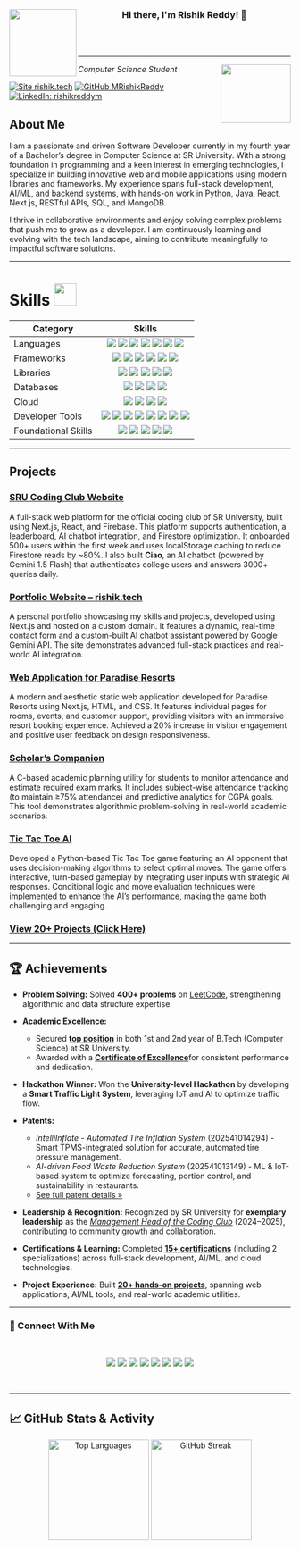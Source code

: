 
<br>
<div align="center">
  <img align="left" width="120" src="https://media.giphy.com/media/jaWhf74YRaDxHS3RCn/giphy.gif">
  <h3>Hi there, I'm Rishik Reddy! 👋</h3>
</div>

<br>
<br>

---

<img align='right' src="https://user-images.githubusercontent.com/30077154/124391673-67c2ce00-dd0f-11eb-822a-d7be47c815a5.gif" width="125" height="105">
<p><em>Computer Science Student</em></p>


[![Site rishik.tech](https://img.shields.io/badge/do%20visit-rishik.tech-informational)](https://www.rishik.tech/)
[![GitHub MRishikReddy](https://img.shields.io/github/followers/MRishikReddy?label=follow&style=social)](https://github.com/MRishikReddy)
[![LinkedIn: rishikreddym](https://img.shields.io/badge/-rishikreddym-blue?style=flat-square&logo=Linkedin&logoColor=white&link=https://www.linkedin.com/in/rishikreddym/)](https://www.linkedin.com/in/rishikreddym/)





## About Me
I am a passionate and driven Software Developer currently in my fourth year of a Bachelor’s degree in Computer Science at SR University. With a strong foundation in programming and a keen interest in emerging technologies, I specialize in building innovative web and mobile applications using modern libraries and frameworks. My experience spans full-stack development, AI/ML, and backend systems, with hands-on work in Python, Java, React, Next.js, RESTful APIs, SQL, and MongoDB.

I thrive in collaborative environments and enjoy solving complex problems that push me to grow as a developer. I am continuously learning and evolving with the tech landscape, aiming to contribute meaningfully to impactful software solutions.

---
# Skills <img src='https://user-images.githubusercontent.com/74038190/206662607-d9e7591e-bbf9-42f9-9386-29efc927bc16.gif' width="40"> 

| Category | Skills |
|---|---|
| Languages | <div align="center"> <img src="https://img.shields.io/badge/C-00599C?style=for-the-badge&logo=c&logoColor=white"/> <img src="https://img.shields.io/badge/Python-3776AB?style=for-the-badge&logo=python&logoColor=white"/> <img src="https://img.shields.io/badge/Java-007396?style=for-the-badge&logo=java&logoColor=white"/> <img src="https://img.shields.io/badge/JavaScript-F7DF1E?style=for-the-badge&logo=javascript&logoColor=black"/> <img src="https://img.shields.io/badge/SQL-4479A1?style=for-the-badge&logo=mysql&logoColor=white"/> <img src="https://img.shields.io/badge/HTML5-E34F26?style=for-the-badge&logo=html5&logoColor=white"/> <img src="https://img.shields.io/badge/CSS3-1572B6?style=for-the-badge&logo=css3&logoColor=white"/> </div> |
| Frameworks | <div align="center"> <img src="https://img.shields.io/badge/Node.js-339933?style=for-the-badge&logo=nodedotjs&logoColor=white"/> <img src="https://img.shields.io/badge/Express.js-000000?style=for-the-badge&logo=express&logoColor=white"/> <img src="https://img.shields.io/badge/Next.js-000000?style=for-the-badge&logo=nextdotjs&logoColor=white"/> <img src="https://img.shields.io/badge/Django-092E20?style=for-the-badge&logo=django&logoColor=white"/> <img src="https://img.shields.io/badge/Flask-000000?style=for-the-badge&logo=flask&logoColor=white"/> <img src="https://img.shields.io/badge/FastAPI-009688?style=for-the-badge&logo=fastapi&logoColor=white"/> </div> |
| Libraries | <div align="center"> <img src="https://img.shields.io/badge/React-20232A?style=for-the-badge&logo=react&logoColor=61DAFB"/> <img src="https://img.shields.io/badge/Redux-764ABC?style=for-the-badge&logo=redux&logoColor=white"/> <img src="https://img.shields.io/badge/Keras-D00000?style=for-the-badge&logo=keras&logoColor=white"/> <img src="https://img.shields.io/badge/OpenCV-5C3EE8?style=for-the-badge&logo=opencv&logoColor=white"/> <img src="https://img.shields.io/badge/TensorFlow-FF6F00?style=for-the-badge&logo=tensorflow&logoColor=white"/> </div> |
| Databases | <div align="center"> <img src="https://img.shields.io/badge/MySQL-005C84?style=for-the-badge&logo=mysql&logoColor=white"/> <img src="https://img.shields.io/badge/PostgreSQL-316192?style=for-the-badge&logo=postgresql&logoColor=white"/> <img src="https://img.shields.io/badge/MongoDB-4EA94B?style=for-the-badge&logo=mongodb&logoColor=white"/> <img src="https://img.shields.io/badge/Firebase-FFCA28?style=for-the-badge&logo=firebase&logoColor=black"/> </div> |
| Cloud | <div align="center"> <img src="https://img.shields.io/badge/AWS-232F3E?style=for-the-badge&logo=amazon-aws&logoColor=white"/> <img src="https://img.shields.io/badge/Azure-0078D4?style=for-the-badge&logo=microsoft-azure&logoColor=white"/> <img src="https://img.shields.io/badge/Firebase-FFCA28?style=for-the-badge&logo=firebase&logoColor=black"/> <img src="https://img.shields.io/badge/Supabase-3FCF8E?style=for-the-badge&logo=supabase&logoColor=white"/> </div> |
| Developer Tools | <div align="center"> <img src="https://img.shields.io/badge/Git-E44C30?style=for-the-badge&logo=git&logoColor=white"/> <img src="https://img.shields.io/badge/VS%20Code-007ACC?style=for-the-badge&logo=visual-studio-code&logoColor=white"/> <img src="https://img.shields.io/badge/PyCharm-000000?style=for-the-badge&logo=PyCharm&logoColor=white"/> <img src="https://img.shields.io/badge/Eclipse-2C2255?style=for-the-badge&logo=eclipse&logoColor=white"/> <img src="https://img.shields.io/badge/Google%20Colab-F9AB00?style=for-the-badge&logo=google-colab&logoColor=white"/> <img src="https://img.shields.io/badge/Postman-FF6C37?style=for-the-badge&logo=postman&logoColor=white"/> <img src="https://img.shields.io/badge/Vercel-000000?style=for-the-badge&logo=vercel&logoColor=white"/> <img src="https://img.shields.io/badge/Docker-2496ED?style=for-the-badge&logo=docker&logoColor=white"/> </div> |
| Foundational Skills | <div align="center"> <img src="https://img.shields.io/badge/Data%20Structures-FF6C37?style=for-the-badge"/> <img src="https://img.shields.io/badge/Artificial%20Intelligence-4CAF50?style=for-the-badge"/> <img src="https://img.shields.io/badge/Computer%20Networks-007ACC?style=for-the-badge"/> <img src="https://img.shields.io/badge/Operating%20Systems-9C27B0?style=for-the-badge"/> <img src="https://img.shields.io/badge/Cybersecurity-FFC107?style=for-the-badge"/> </div> |
---
## Projects

### [SRU Coding Club Website](https://github.com/mrishikreddy/SRU-Coding-Club-Website-RT1)
A full-stack web platform for the official coding club of SR University, built using Next.js, React, and Firebase. This platform supports authentication, a leaderboard, AI chatbot integration, and Firestore optimization. It onboarded 500+ users within the first week and uses localStorage caching to reduce Firestore reads by ~80%. I also built **Ciao**, an AI chatbot (powered by Gemini 1.5 Flash) that authenticates college users and answers 3000+ queries daily.

### [Portfolio Website – rishik.tech](https://github.com/mrishikreddy/Rishik-Tech-Portfolio-Website-RT3)
A personal portfolio showcasing my skills and projects, developed using Next.js and hosted on a custom domain. It features a dynamic, real-time contact form and a custom-built AI chatbot assistant powered by Google Gemini API. The site demonstrates advanced full-stack practices and real-world AI integration.

### [Web Application for Paradise Resorts](https://github.com/mrishikreddy/Web-Application-for-Paradise-Resorts-RT2)
A modern and aesthetic static web application developed for Paradise Resorts using Next.js, HTML, and CSS. It features individual pages for rooms, events, and customer support, providing visitors with an immersive resort booking experience. Achieved a 20% increase in visitor engagement and positive user feedback on design responsiveness.

### [Scholar’s Companion](https://github.com/mrishikreddy/Scholars-Companion-RT16)  
A C-based academic planning utility for students to monitor attendance and estimate required exam marks. It includes subject-wise attendance tracking (to maintain ≥75% attendance) and predictive analytics for CGPA goals. This tool demonstrates algorithmic problem-solving in real-world academic scenarios.

### [Tic Tac Toe AI](https://github.com/mrishikreddy/Tic-Tac-Toe-RT15)
Developed a Python-based Tic Tac Toe game featuring an AI opponent that uses decision-making algorithms to select optimal moves. The game offers interactive, turn-based gameplay by integrating user inputs with strategic AI responses. Conditional logic and move evaluation techniques were implemented to enhance the AI’s performance, making the game both challenging and engaging.

### [View 20+ Projects (Click Here)](https://github.com/mrishikreddy/Projects/tree/main)


---
## 🏆 Achievements

- **Problem Solving:** Solved **400+ problems** on [LeetCode](https://leetcode.com/u/rishikreddy7/), strengthening algorithmic and data structure expertise.  

- **Academic Excellence:**  
  - Secured [**top position**](https://drive.google.com/drive/u/0/folders/1zRbaUhop-_geAiF7MyT1ujhSSa_VUEFS) in both 1st and 2nd year of B.Tech (Computer Science) at SR University.  
  - Awarded with a [**Certificate of Excellence**](https://drive.google.com/drive/u/0/folders/1zRbaUhop-_geAiF7MyT1ujhSSa_VUEFS)for consistent performance and dedication.  

- **Hackathon Winner:** Won the **University-level Hackathon** by developing a **Smart Traffic Light System**, leveraging IoT and AI to optimize traffic flow.  

- **Patents:**  
  - *IntelliInflate - Automated Tire Inflation System* (202541014294) - Smart TPMS-integrated solution for accurate, automated tire pressure management.  
  - *AI-driven Food Waste Reduction System* (202541013149) - ML & IoT-based system to optimize forecasting, portion control, and sustainability in restaurants.  
  - [See full patent details »](https://drive.google.com/drive/folders/1WjdUCSr7dXUgU_si_9KVjJNfrhKE1pBA?usp=sharing)  

- **Leadership & Recognition:** Recognized by SR University for **exemplary leadership** as the  [*Management Head of the Coding Club*](https://drive.google.com/drive/u/0/folders/1zRbaUhop-_geAiF7MyT1ujhSSa_VUEFS) (2024–2025), contributing to community growth and collaboration.  

- **Certifications & Learning:** Completed [**15+ certifications**](https://drive.google.com/drive/folders/1zRbaUhop-_geAiF7MyT1ujhSSa_VUEFS?usp=sharing) (including 2 specializations) across full-stack development, AI/ML, and cloud technologies.  

- **Project Experience:** Built [**20+ hands-on projects**](https://github.com/mrishikreddy/Projects/tree/main), spanning web applications, AI/ML tools, and real-world academic utilities.  



---
### 🤝 Connect With Me
<br/>
<p align="center">
  <a href="https://www.linkedin.com/in/rishikreddym/" target="_blank"><img src="https://img.shields.io/badge/LinkedIn-0A66C2?style=for-the-badge&logo=linkedin&logoColor=white"/></a>
  <a href="mailto:malerishikreddy@gmail.com" target="_blank"><img src="https://img.shields.io/badge/Mail-FF6347?style=for-the-badge&logo=gmail&logoColor=white"/></a>
  <a href="https://x.com/malerishikreddy" target="_blank"><img src="https://img.shields.io/badge/Twitter-1DA1F2?style=for-the-badge&logo=twitter&logoColor=white"/></a>
  <a href="https://www.rishik.tech/" target="_blank"><img src="https://img.shields.io/badge/Portfolio-8A2BE2?style=for-the-badge&logo=vercel&logoColor=white"/></a>
  <a href="https://leetcode.com/u/rishikreddy7/" target="_blank"><img src="https://img.shields.io/badge/LeetCode-F89F1B?style=for-the-badge&logo=leetcode&logoColor=white"/></a>
  <a href="https://drive.google.com/file/d/1OD8CmPTqa7GdMw_VYbwiIbOe4bXb-VQj/view?usp=sharing" target="_blank"><img src="https://img.shields.io/badge/Resume-DC143C?style=for-the-badge&logo=adobeacrobatreader&logoColor=white"/></a>
  <a href="https://github.com/mrishikreddy/Projects/tree/main" target="_blank"><img src="https://img.shields.io/badge/Projects-2C974B?style=for-the-badge&logo=github&logoColor=white"/></a>
  <a href="https://dev.to/rishikreddy" target="_blank"><img src="https://img.shields.io/badge/Dev.to-FF4500?style=for-the-badge&logo=dev.to&logoColor=white"/></a>
</p>
<br/>

---
## 📈 GitHub Stats & Activity  

<div align="center">
  <!-- Top Languages -->
  <img src="https://github-readme-stats.vercel.app/api/top-langs/?username=MRishikReddy&layout=compact&theme=tokyonight&hide_border=true" height="180" alt="Top Languages"/>  
  <!-- Streak Stats -->
  <img src="https://github-readme-streak-stats.herokuapp.com?user=MRishikReddy&theme=tokyonight&hide_border=true" height="180" alt="GitHub Streak"/>
</div>
